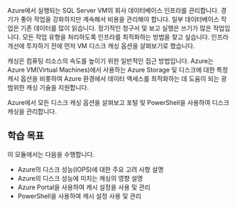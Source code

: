 Azure에서 실행되는 SQL Server VM의 회사 데이터베이스 인프라를 관리합니다. 경기가 좋아 작업을 강화하지만 계속해서 비용을 관리해야 합니다. 일부 데이터베이스 작업은 기존 데이터를 많이 읽습니다. 정기적인 청구서 및 보고 실행은 쓰기가 많은 작업입니다. 모든 작업 유형을 처리하도록 인프라를 최적화하는 방법을 찾고 싶습니다. 인프라 개선에 투자하기 전에 먼저 VM 디스크 캐싱 옵션을 살펴보기로 했습니다.

캐싱은 컴퓨팅 리소스의 속도를 높이기 위한 일반적인 접근 방법입니다. Azure는 Azure VM(Virtual Machines)에서 사용하는 Azure Storage 및 디스크에 대한 특정 캐시 옵션을 비롯하여 Azure 환경에서 데이터 액세스를 최적화하는 데 도움이 되는 광범위한 캐싱 기술을 지원합니다.

Azure에서 모든 디스크 캐싱 옵션을 살펴보고 포털 및 PowerShell을 사용하여 디스크 캐싱을 관리합니다.

## <a name="learning-objectives"></a>학습 목표

이 모듈에서는 다음을 수행합니다.

- Azure의 디스크 성능(IOPS)에 대한 주요 고려 사항 설명
- Azure의 디스크 성능에 미치는 캐싱의 영향 설명
- Azure Portal을 사용하여 캐시 설정을 사용 및 관리
- PowerShell을 사용하여 캐시 설정 사용 및 관리